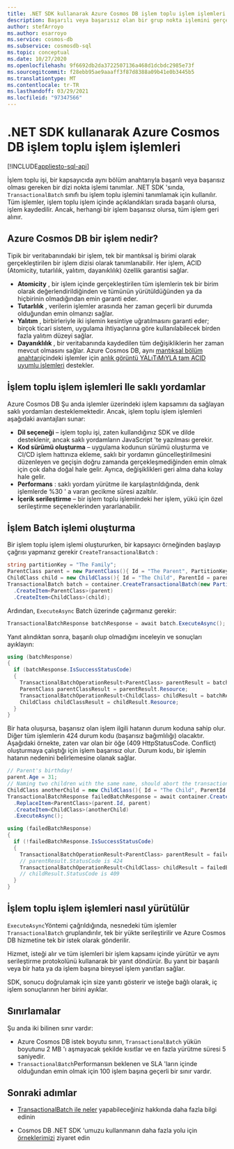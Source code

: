 ```yaml
---
title: .NET SDK kullanarak Azure Cosmos DB işlem toplu işlem işlemleri
description: Başarılı veya başarısız olan bir grup nokta işlemini gerçekleştirmek için Azure Cosmos DB .NET SDK 'sında TransactionalBatch 'i nasıl kullanacağınızı öğrenin.
author: stefArroyo
ms.author: esarroyo
ms.service: cosmos-db
ms.subservice: cosmosdb-sql
ms.topic: conceptual
ms.date: 10/27/2020
ms.openlocfilehash: 9f6692db2da3722507136a468d1dcbdc2985e73f
ms.sourcegitcommit: f28ebb95ae9aaaff3f87d8388a09b41e0b3445b5
ms.translationtype: MT
ms.contentlocale: tr-TR
ms.lasthandoff: 03/29/2021
ms.locfileid: "97347566"
---
```

# <a name="transactional-batch-operations-in-azure-cosmos-db-using-the-net-sdk"></a>.NET SDK kullanarak Azure Cosmos DB işlem toplu işlem işlemleri
[!INCLUDE[appliesto-sql-api](includes/appliesto-sql-api.md)]

İşlem toplu işi, bir kapsayıcıda aynı bölüm anahtarıyla başarılı veya başarısız olması gereken bir dizi nokta işlemi tanımlar. .NET SDK 'sında, `TransactionalBatch` sınıfı bu işlem toplu işlemini tanımlamak için kullanılır. Tüm işlemler, işlem toplu işlem içinde açıklandıkları sırada başarılı olursa, işlem kaydedilir. Ancak, herhangi bir işlem başarısız olursa, tüm işlem geri alınır.

## <a name="whats-a-transaction-in-azure-cosmos-db"></a>Azure Cosmos DB bir işlem nedir?

Tipik bir veritabanındaki bir işlem, tek bir mantıksal iş birimi olarak gerçekleştirilen bir işlem dizisi olarak tanımlanabilir. Her işlem, ACID (Atomicity, tutarlılık, yalıtım, dayanıklılık) özellik garantisi sağlar.

* **Atomicity** , bir işlem içinde gerçekleştirilen tüm işlemlerin tek bir birim olarak değerlendirildiğinden ve tümünün yürütüldüğünden ya da hiçbirinin olmadığından emin garanti eder.
* **Tutarlılık** , verilerin işlemler arasında her zaman geçerli bir durumda olduğundan emin olmanızı sağlar.
* **Yalıtım** , birbirleriyle iki işlemin kesintiye uğratılmasını garanti eder; birçok ticari sistem, uygulama ihtiyaçlarına göre kullanılabilecek birden fazla yalıtım düzeyi sağlar.
* **Dayanıklılık** , bir veritabanında kaydedilen tüm değişikliklerin her zaman mevcut olmasını sağlar.
Azure Cosmos DB, aynı [mantıksal bölüm anahtarı](partitioning-overview.md)içindeki işlemler için [anlık görüntü YALıTıMıYLA tam ACID uyumlu işlemleri](database-transactions-optimistic-concurrency.md) destekler.

## <a name="transactional-batch-operations-vs-stored-procedures"></a>İşlem toplu işlem işlemleri Ile saklı yordamlar

Azure Cosmos DB Şu anda işlemler üzerindeki işlem kapsamını da sağlayan saklı yordamları desteklemektedir. Ancak, işlem toplu işlem işlemleri aşağıdaki avantajları sunar:

* **Dil seçeneği** – işlem toplu işi, zaten kullandığınız SDK ve dilde desteklenir, ancak saklı yordamların JavaScript 'te yazılması gerekir.
* **Kod sürümü oluşturma** – uygulama kodunun sürümü oluşturma ve CI/CD işlem hattınıza ekleme, saklı bir yordamın güncelleştirilmesini düzenleyen ve geçişin doğru zamanda gerçekleşmediğinden emin olmak için çok daha doğal hale gelir. Ayrıca, değişiklikleri geri alma daha kolay hale gelir.
* **Performans** : saklı yordam yürütme ile karşılaştırıldığında, denk işlemlerde %30 ' a varan gecikme süresi azaltılır.
* **İçerik serileştirme** – bir işlem toplu işlemindeki her işlem, yükü için özel serileştirme seçeneklerinden yararlanabilir.

## <a name="how-to-create-a-transactional-batch-operation"></a>İşlem Batch işlemi oluşturma

Bir işlem toplu işlem işlemi oluştururken, bir kapsayıcı örneğinden başlayıp çağrısı yapmanız gerekir `CreateTransactionalBatch` :

```csharp
string partitionKey = "The Family";
ParentClass parent = new ParentClass(){ Id = "The Parent", PartitionKey = partitionKey, Name = "John", Age = 30 };
ChildClass child = new ChildClass(){ Id = "The Child", ParentId = parent.Id, PartitionKey = partitionKey };
TransactionalBatch batch = container.CreateTransactionalBatch(new PartitionKey(parent.PartitionKey)) 
  .CreateItem<ParentClass>(parent)
  .CreateItem<ChildClass>(child);
```

Ardından, `ExecuteAsync` Batch üzerinde çağırmanız gerekir:

```csharp
TransactionalBatchResponse batchResponse = await batch.ExecuteAsync();
```

Yanıt alındıktan sonra, başarılı olup olmadığını inceleyin ve sonuçları ayıklayın:

```csharp
using (batchResponse)
{
  if (batchResponse.IsSuccessStatusCode)
  {
    TransactionalBatchOperationResult<ParentClass> parentResult = batchResponse.GetOperationResultAtIndex<ParentClass>(0);
    ParentClass parentClassResult = parentResult.Resource;
    TransactionalBatchOperationResult<ChildClass> childResult = batchResponse.GetOperationResultAtIndex<ChildClass>(1);
    ChildClass childClassResult = childResult.Resource;
  }
}
```

Bir hata oluşursa, başarısız olan işlem ilgili hatanın durum koduna sahip olur. Diğer tüm işlemlerin 424 durum kodu (başarısız bağımlılığı) olacaktır. Aşağıdaki örnekte, zaten var olan bir öğe (409 HttpStatusCode. Conflict) oluşturmaya çalıştığı için işlem başarısız olur. Durum kodu, bir işlemin hatanın nedenini belirlemesine olanak sağlar.

```csharp
// Parent's birthday!
parent.Age = 31;
// Naming two children with the same name, should abort the transaction
ChildClass anotherChild = new ChildClass(){ Id = "The Child", ParentId = parent.Id, PartitionKey = partitionKey };
TransactionalBatchResponse failedBatchResponse = await container.CreateTransactionalBatch(new PartitionKey(partitionKey))
  .ReplaceItem<ParentClass>(parent.Id, parent)
  .CreateItem<ChildClass>(anotherChild)
  .ExecuteAsync();

using (failedBatchResponse)
{
  if (!failedBatchResponse.IsSuccessStatusCode)
  {
    TransactionalBatchOperationResult<ParentClass> parentResult = failedBatchResponse.GetOperationResultAtIndex<ParentClass>(0);
    // parentResult.StatusCode is 424
    TransactionalBatchOperationResult<ChildClass> childResult = failedBatchResponse.GetOperationResultAtIndex<ChildClass>(1);
    // childResult.StatusCode is 409
  }
}
```

## <a name="how-are-transactional-batch-operations-executed"></a>İşlem toplu işlem işlemleri nasıl yürütülür

`ExecuteAsync`Yöntemi çağrıldığında, nesnedeki tüm işlemler `TransactionalBatch` gruplandırılır, tek bir yükte serileştirilir ve Azure Cosmos DB hizmetine tek bir istek olarak gönderilir.

Hizmet, isteği alır ve tüm işlemleri bir işlem kapsamı içinde yürütür ve aynı serileştirme protokolünü kullanarak bir yanıt döndürür. Bu yanıt bir başarılı veya bir hata ya da işlem başına bireysel işlem yanıtları sağlar.

SDK, sonucu doğrulamak için size yanıtı gösterir ve isteğe bağlı olarak, iç işlem sonuçlarının her birini ayıklar.

## <a name="limitations"></a>Sınırlamalar

Şu anda iki bilinen sınır vardır:

* Azure Cosmos DB istek boyutu sınırı, `TransactionalBatch` yükün boyutunu 2 MB 'ı aşmayacak şekilde kısıtlar ve en fazla yürütme süresi 5 saniyedir.
* `TransactionalBatch`Performansın beklenen ve SLA 'ların içinde olduğundan emin olmak için 100 işlem başına geçerli bir sınır vardır.

## <a name="next-steps"></a>Sonraki adımlar

* [TransactionalBatch ile neler](https://github.com/Azure/azure-cosmos-dotnet-v3/tree/master/Microsoft.Azure.Cosmos.Samples/Usage/TransactionalBatch) yapabileceğiniz hakkında daha fazla bilgi edinin

* Cosmos DB .NET SDK 'umuzu kullanmanın daha fazla yolu için [örneklerimizi](sql-api-dotnet-v3sdk-samples.md) ziyaret edin
